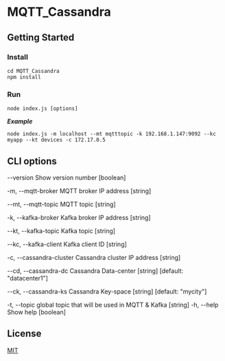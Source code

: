 # MQTT_Cassandra

## Getting Started

### Install
```
cd MQTT_Cassandra
npm install
```

### Run
```
node index.js [options]
```
***Example***
```
node index.js -m localhost --mt mqtttopic -k 192.168.1.147:9092 --kc myapp --kt devices -c 172.17.0.5
```

## CLI options
 --version             Show version number                        [boolean]
 
  -m, --mqtt-broker         MQTT broker IP address                      [string]
  
  --mt, --mqtt-topic    MQTT topic                                  [string]
      
  -k, --kafka-broker        Kafka broker IP address                     [string]
  
  --kt, --kafka-topic   Kafka topic                                 [string]
  
  --kc, --kafka-client  Kafka client ID                             [string]
  
  -c, --cassandra-cluster   Cassandra cluster IP address                [string]
  
  --cd, --cassandra-dc  Cassandra Data-center     [string] [default: "datacenter1"]
  
  --ck, --cassandra-ks  Cassandra Key-space     [string] [default: "mycity"]
  
  -t, --topic               global topic that will be used in MQTT & Kafka
                                                                        [string]
  -h, --help                Show help                                  [boolean]



## License
[MIT](https://choosealicense.com/licenses/mit/) 

